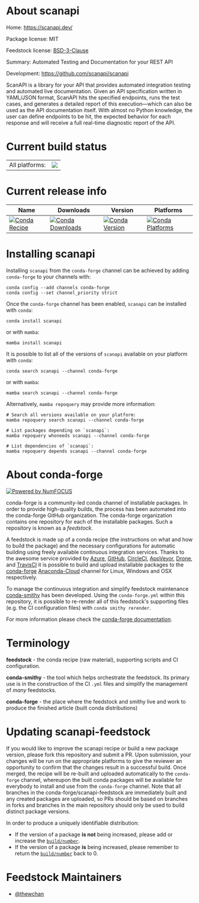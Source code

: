 About scanapi
=============

Home: https://scanapi.dev/

Package license: MIT

Feedstock license: [BSD-3-Clause](https://github.com/conda-forge/scanapi-feedstock/blob/main/LICENSE.txt)

Summary: Automated Testing and Documentation for your REST API

Development: https://github.com/scanapi/scanapi

ScanAPI is a library for your API that provides automated integration
 testing and automated live documentation. Given an API specification
 written in YAML/JSON format, ScanAPI hits the specified endpoints, runs
 the test cases, and generates a detailed report of this execution—which
 can also be used as the API documentation itself. With almost no Python
 knowledge, the user can define endpoints to be hit, the expected behavior
 for each response and will receive a full real-time diagnostic report of
 the API.


Current build status
====================


<table><tr><td>All platforms:</td>
    <td>
      <a href="https://dev.azure.com/conda-forge/feedstock-builds/_build/latest?definitionId=13424&branchName=main">
        <img src="https://dev.azure.com/conda-forge/feedstock-builds/_apis/build/status/scanapi-feedstock?branchName=main">
      </a>
    </td>
  </tr>
</table>

Current release info
====================

| Name | Downloads | Version | Platforms |
| --- | --- | --- | --- |
| [![Conda Recipe](https://img.shields.io/badge/recipe-scanapi-green.svg)](https://anaconda.org/conda-forge/scanapi) | [![Conda Downloads](https://img.shields.io/conda/dn/conda-forge/scanapi.svg)](https://anaconda.org/conda-forge/scanapi) | [![Conda Version](https://img.shields.io/conda/vn/conda-forge/scanapi.svg)](https://anaconda.org/conda-forge/scanapi) | [![Conda Platforms](https://img.shields.io/conda/pn/conda-forge/scanapi.svg)](https://anaconda.org/conda-forge/scanapi) |

Installing scanapi
==================

Installing `scanapi` from the `conda-forge` channel can be achieved by adding `conda-forge` to your channels with:

```
conda config --add channels conda-forge
conda config --set channel_priority strict
```

Once the `conda-forge` channel has been enabled, `scanapi` can be installed with `conda`:

```
conda install scanapi
```

or with `mamba`:

```
mamba install scanapi
```

It is possible to list all of the versions of `scanapi` available on your platform with `conda`:

```
conda search scanapi --channel conda-forge
```

or with `mamba`:

```
mamba search scanapi --channel conda-forge
```

Alternatively, `mamba repoquery` may provide more information:

```
# Search all versions available on your platform:
mamba repoquery search scanapi --channel conda-forge

# List packages depending on `scanapi`:
mamba repoquery whoneeds scanapi --channel conda-forge

# List dependencies of `scanapi`:
mamba repoquery depends scanapi --channel conda-forge
```


About conda-forge
=================

[![Powered by
NumFOCUS](https://img.shields.io/badge/powered%20by-NumFOCUS-orange.svg?style=flat&colorA=E1523D&colorB=007D8A)](https://numfocus.org)

conda-forge is a community-led conda channel of installable packages.
In order to provide high-quality builds, the process has been automated into the
conda-forge GitHub organization. The conda-forge organization contains one repository
for each of the installable packages. Such a repository is known as a *feedstock*.

A feedstock is made up of a conda recipe (the instructions on what and how to build
the package) and the necessary configurations for automatic building using freely
available continuous integration services. Thanks to the awesome service provided by
[Azure](https://azure.microsoft.com/en-us/services/devops/), [GitHub](https://github.com/),
[CircleCI](https://circleci.com/), [AppVeyor](https://www.appveyor.com/),
[Drone](https://cloud.drone.io/welcome), and [TravisCI](https://travis-ci.com/)
it is possible to build and upload installable packages to the
[conda-forge](https://anaconda.org/conda-forge) [Anaconda-Cloud](https://anaconda.org/)
channel for Linux, Windows and OSX respectively.

To manage the continuous integration and simplify feedstock maintenance
[conda-smithy](https://github.com/conda-forge/conda-smithy) has been developed.
Using the ``conda-forge.yml`` within this repository, it is possible to re-render all of
this feedstock's supporting files (e.g. the CI configuration files) with ``conda smithy rerender``.

For more information please check the [conda-forge documentation](https://conda-forge.org/docs/).

Terminology
===========

**feedstock** - the conda recipe (raw material), supporting scripts and CI configuration.

**conda-smithy** - the tool which helps orchestrate the feedstock.
                   Its primary use is in the construction of the CI ``.yml`` files
                   and simplify the management of *many* feedstocks.

**conda-forge** - the place where the feedstock and smithy live and work to
                  produce the finished article (built conda distributions)


Updating scanapi-feedstock
==========================

If you would like to improve the scanapi recipe or build a new
package version, please fork this repository and submit a PR. Upon submission,
your changes will be run on the appropriate platforms to give the reviewer an
opportunity to confirm that the changes result in a successful build. Once
merged, the recipe will be re-built and uploaded automatically to the
`conda-forge` channel, whereupon the built conda packages will be available for
everybody to install and use from the `conda-forge` channel.
Note that all branches in the conda-forge/scanapi-feedstock are
immediately built and any created packages are uploaded, so PRs should be based
on branches in forks and branches in the main repository should only be used to
build distinct package versions.

In order to produce a uniquely identifiable distribution:
 * If the version of a package **is not** being increased, please add or increase
   the [``build/number``](https://docs.conda.io/projects/conda-build/en/latest/resources/define-metadata.html#build-number-and-string).
 * If the version of a package **is** being increased, please remember to return
   the [``build/number``](https://docs.conda.io/projects/conda-build/en/latest/resources/define-metadata.html#build-number-and-string)
   back to 0.

Feedstock Maintainers
=====================

* [@thewchan](https://github.com/thewchan/)


